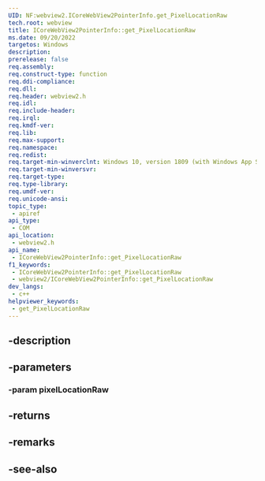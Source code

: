 ```yaml
---
UID: NF:webview2.ICoreWebView2PointerInfo.get_PixelLocationRaw
tech.root: webview
title: ICoreWebView2PointerInfo::get_PixelLocationRaw
ms.date: 09/20/2022
targetos: Windows
description: 
prerelease: false
req.assembly: 
req.construct-type: function
req.ddi-compliance: 
req.dll: 
req.header: webview2.h
req.idl: 
req.include-header: 
req.irql: 
req.kmdf-ver: 
req.lib: 
req.max-support: 
req.namespace: 
req.redist: 
req.target-min-winverclnt: Windows 10, version 1809 (with Windows App SDK 1.1 or later)
req.target-min-winversvr: 
req.target-type: 
req.type-library: 
req.umdf-ver: 
req.unicode-ansi: 
topic_type:
 - apiref
api_type:
 - COM
api_location:
 - webview2.h
api_name:
 - ICoreWebView2PointerInfo::get_PixelLocationRaw
f1_keywords:
 - ICoreWebView2PointerInfo::get_PixelLocationRaw
 - webview2/ICoreWebView2PointerInfo::get_PixelLocationRaw
dev_langs:
 - c++
helpviewer_keywords:
 - get_PixelLocationRaw
---
```


## -description

## -parameters

### -param pixelLocationRaw

## -returns

## -remarks

## -see-also

